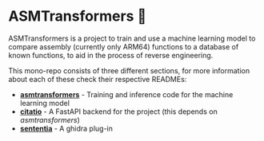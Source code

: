 ASMTransformers 🦾
==================

ASMTransformers is a project to train and use a machine learning model to compare assembly (currently only ARM64) 
functions to a database of known functions, to aid in the process of reverse engineering. 

This mono-repo consists of three different sections, for more information about each of these check their respective READMEs:

- [**asmtransformers**](./asmtransformers) - Training and inference code for the machine learning model
- [**citatio**](./citatio) - A FastAPI backend for the project (this depends on *asmtransformers*)
- [**sententia**](./sententia) - A ghidra plug-in 
